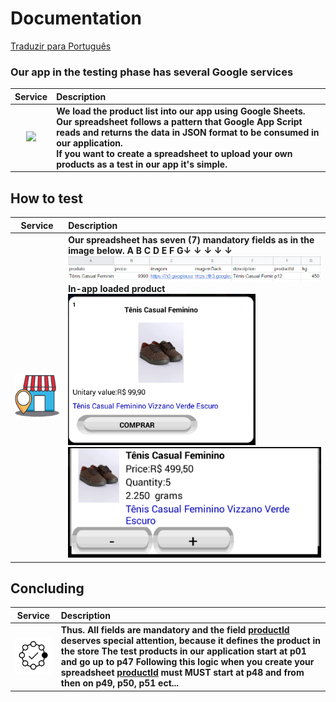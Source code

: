 # Documentation
[Traduzir para Português](https://github.com/Allanksr/appmeunegocio/tree/master/documentacao-planilha)
### Our app in the testing phase has several Google services
| Service | Description |
| :---: | :--- |
| <img src="https://www.google.com/images/about/sheets-icon.svg" width="100"> | **We load the product list into our app using Google Sheets.**<br> **Our spreadsheet follows a pattern that Google App Script reads and returns the data in JSON format to be consumed in our application.**<br> **If you want to create a spreadsheet to upload your own products as a test in our app it's simple.** |<br>


## How to test
| Service | Description |
| :---: | :--- |
| <img src="https://github.com/Allanksr/appmeunegocio/blob/master/Projeto-App-Meu-Negocio/Implementacao-Pagar-me/views/images/store.png?raw=true" width="100"> | **Our spreadsheet has seven (7) mandatory fields as in the image below. A B C D E F G↓ ↓ ↓ ↓ ↓**<br><img src="https://github.com/Allanksr/appmeunegocio/blob/master/documentacao-planilha/imagens/campos_da_planilha.png?raw=true"><br>**In-app loaded product**<br> <img src="https://github.com/Allanksr/appmeunegocio/blob/master/documentacao-planilha/imagens/exemplo_do_produto_no_app.png?raw=true"  width="300"> <img src="https://github.com/Allanksr/appmeunegocio/blob/master/documentacao-planilha/imagens/produto_no_carrinho.png?raw=true">|<br>

## Concluding
| Service | Description |
| :---: | :--- |
| <img src="https://raw.githubusercontent.com/Allanksr/appmeunegocio/master/documentacao-planilha/imagens/finally.png" width="100"> | **Thus.** **All fields are mandatory and the field <a href="https://github.com/Allanksr/appmeunegocio/blob/master/documentacao-planilha/README-us.md#concluding">productId</a> deserves special attention, because it defines the product in the store** **The test products in our application start at p01 and go up to p47** **Following this logic when you create your spreadsheet <a href="https://github.com/Allanksr/appmeunegocio/blob/master/documentacao-planilha/README-us.md#concluding">productId</a> must MUST start at p48 and from then on p49, p50, p51 ect...**|<br>

